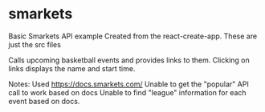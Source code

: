 # smarkets
Basic Smarkets API example
Created from the react-create-app. These are just the src files

Calls upcoming basketball events and provides links to them.
Clicking on links displays the name and start time.

Notes:
Used https://docs.smarkets.com/
Unable to get the "popular" API call to work based on docs
Unable to find "league" information for each event based on docs. 
